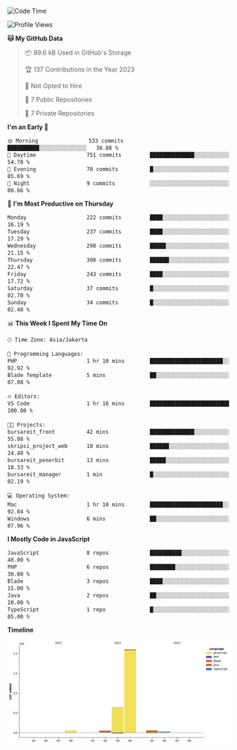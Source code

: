 <!--START_SECTION:waka-->
![Code Time](http://img.shields.io/badge/Code%20Time-97%20hrs%2059%20mins-blue)

![Profile Views](http://img.shields.io/badge/Profile%20Views-0-blue)

**🐱 My GitHub Data** 

> 📦 89.6 kB Used in GitHub's Storage 
 > 
> 🏆 137 Contributions in the Year 2023
 > 
> 🚫 Not Opted to Hire
 > 
> 📜 7 Public Repositories 
 > 
> 🔑 7 Private Repositories 
 > 
**I'm an Early 🐤** 

```text
🌞 Morning                533 commits         ██████████░░░░░░░░░░░░░░░   38.88 % 
🌆 Daytime                751 commits         ██████████████░░░░░░░░░░░   54.78 % 
🌃 Evening                78 commits          █░░░░░░░░░░░░░░░░░░░░░░░░   05.69 % 
🌙 Night                  9 commits           ░░░░░░░░░░░░░░░░░░░░░░░░░   00.66 % 
```
📅 **I'm Most Productive on Thursday** 

```text
Monday                   222 commits         ████░░░░░░░░░░░░░░░░░░░░░   16.19 % 
Tuesday                  237 commits         ████░░░░░░░░░░░░░░░░░░░░░   17.29 % 
Wednesday                290 commits         █████░░░░░░░░░░░░░░░░░░░░   21.15 % 
Thursday                 308 commits         ██████░░░░░░░░░░░░░░░░░░░   22.47 % 
Friday                   243 commits         ████░░░░░░░░░░░░░░░░░░░░░   17.72 % 
Saturday                 37 commits          █░░░░░░░░░░░░░░░░░░░░░░░░   02.70 % 
Sunday                   34 commits          █░░░░░░░░░░░░░░░░░░░░░░░░   02.48 % 
```


📊 **This Week I Spent My Time On** 

```text
🕑︎ Time Zone: Asia/Jakarta

💬 Programming Languages: 
PHP                      1 hr 10 mins        ███████████████████████░░   92.92 % 
Blade Template           5 mins              ██░░░░░░░░░░░░░░░░░░░░░░░   07.08 % 

🔥 Editors: 
VS Code                  1 hr 16 mins        █████████████████████████   100.00 % 

🐱‍💻 Projects: 
bursareit_front          42 mins             ██████████████░░░░░░░░░░░   55.08 % 
skripsi_project_web      18 mins             ██████░░░░░░░░░░░░░░░░░░░   24.40 % 
bursareit_penerbit       13 mins             █████░░░░░░░░░░░░░░░░░░░░   18.33 % 
bursareit_manager        1 min               █░░░░░░░░░░░░░░░░░░░░░░░░   02.19 % 

💻 Operating System: 
Mac                      1 hr 10 mins        ███████████████████████░░   92.04 % 
Windows                  6 mins              ██░░░░░░░░░░░░░░░░░░░░░░░   07.96 % 
```

**I Mostly Code in JavaScript** 

```text
JavaScript               8 repos             ██████████░░░░░░░░░░░░░░░   40.00 % 
PHP                      6 repos             ████████░░░░░░░░░░░░░░░░░   30.00 % 
Blade                    3 repos             ████░░░░░░░░░░░░░░░░░░░░░   15.00 % 
Java                     2 repos             ██░░░░░░░░░░░░░░░░░░░░░░░   10.00 % 
TypeScript               1 repo              █░░░░░░░░░░░░░░░░░░░░░░░░   05.00 % 
```



**Timeline**

![Lines of Code chart](https://raw.githubusercontent.com/brstreet2/brstreet2/main/assets/bar_graph.png)


<!--END_SECTION:waka-->
